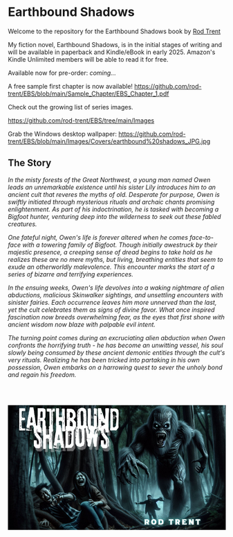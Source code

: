 # Earthbound Shadows

Welcome to the repository for the Earthbound Shadows book by <a href="https://amazon.com/author/rodtrent" target="_blank">Rod Trent</a>

My fiction novel, Earthbound Shadows, is in the initial stages of writing and will be available in paperback and Kindle/eBook in early 2025. Amazon's Kindle Unlimited members will be able to read it for free.

Available now for pre-order: _coming..._

A free sample first chapter is now available! https://github.com/rod-trent/EBS/blob/main/Sample_Chapter/EBS_Chapter_1.pdf 

Check out the growing list of series images.

https://github.com/rod-trent/EBS/tree/main/Images 

Grab the Windows desktop wallpaper: https://github.com/rod-trent/EBS/blob/main/Images/Covers/earthbound%20shadows_JPG.jpg 

## The Story

_In the misty forests of the Great Northwest, a young man named Owen leads an unremarkable existence until his sister Lily introduces him to an ancient cult that reveres the myths of old. Desperate for purpose, Owen is swiftly initiated through mysterious rituals and archaic chants promising enlightenment. As part of his indoctrination, he is tasked with becoming a Bigfoot hunter, venturing deep into the wilderness to seek out these fabled creatures._ 

_One fateful night, Owen's life is forever altered when he comes face-to-face with a towering family of Bigfoot. Though initially awestruck by their majestic presence, a creeping sense of dread begins to take hold as he realizes these are no mere myths, but living, breathing entities that seem to exude an otherworldly malevolence. This encounter marks the start of a series of bizarre and terrifying experiences._

_In the ensuing weeks, Owen's life devolves into a waking nightmare of alien abductions, malicious Skinwalker sightings, and unsettling encounters with sinister fairies. Each occurrence leaves him more unnerved than the last, yet the cult celebrates them as signs of divine favor. What once inspired fascination now breeds overwhelming fear, as the eyes that first shone with ancient wisdom now blaze with palpable evil intent._

_The turning point comes during an excruciating alien abduction when Owen confronts the horrifying truth - he has become an unwitting vessel, his soul slowly being consumed by these ancient demonic entities through the cult's very rituals. Realizing he has been tricked into partaking in his own possession, Owen embarks on a harrowing quest to sever the unholy bond and regain his freedom._

<br><br>

<p align="center"><img src="https://github.com/rod-trent/EBS/blob/main/Images/Covers/earthbound%20shadows_smaller.png"></center></p>
